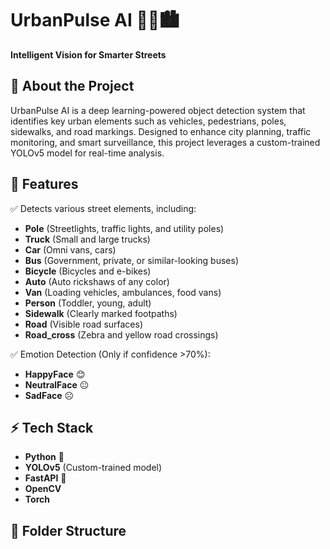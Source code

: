 

# UrbanPulse AI 🚦🚗🏙️  
**Intelligent Vision for Smarter Streets**  

## 📌 About the Project  
UrbanPulse AI is a deep learning-powered object detection system that identifies key urban elements such as vehicles, pedestrians, poles, sidewalks, and road markings. Designed to enhance city planning, traffic monitoring, and smart surveillance, this project leverages a custom-trained YOLOv5 model for real-time analysis.  

## 🎯 Features  
✅ Detects various street elements, including:  
   - **Pole** (Streetlights, traffic lights, and utility poles)  
   - **Truck** (Small and large trucks)  
   - **Car** (Omni vans, cars)  
   - **Bus** (Government, private, or similar-looking buses)  
   - **Bicycle** (Bicycles and e-bikes)  
   - **Auto** (Auto rickshaws of any color)  
   - **Van** (Loading vehicles, ambulances, food vans)  
   - **Person** (Toddler, young, adult)  
   - **Sidewalk** (Clearly marked footpaths)  
   - **Road** (Visible road surfaces)  
   - **Road_cross** (Zebra and yellow road crossings)  

✅ Emotion Detection (Only if confidence >70%):  
   - **HappyFace** 😊  
   - **NeutralFace** 😐  
   - **SadFace** ☹️  

## ⚡ Tech Stack  
- **Python** 🐍  
- **YOLOv5** (Custom-trained model)  
- **FastAPI** 🚀  
- **OpenCV**  
- **Torch**  

## 📂 Folder Structure  
